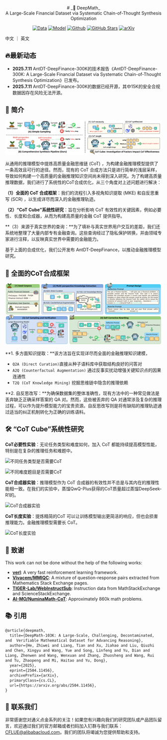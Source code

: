 <div align="center">
# _🧠 DeepMath_
</div>

<div align="center">
A Large-Scale Financial Dataset via Systematic Chain-of-Thought Synthesis Optimization
</div>

<div align="center">

[![Data](https://img.shields.io/badge/Data-4d5eff?style=for-the-badge&logo=huggingface&logoColor=ffffff&labelColor)](https://huggingface.co/datasets/zwhe99/DeepMath-103K)
[![Model](https://img.shields.io/badge/Model-4d5eff?style=for-the-badge&logo=huggingface&logoColor=ffffff&labelColor)](https://huggingface.co/collections/zwhe99/deepmath-6816e139b7f467f21a459a9a)
[![Github](https://img.shields.io/badge/Code-000000?style=for-the-badge&logo=github&logoColor=white)](https://github.com/zwhe99/DeepMath)
[![GitHub Stars](https://img.shields.io/github/stars/zwhe99/DeepMath?style=for-the-badge&logo=github&logoColor=white&label=Stars&color=000000)](https://github.com/zwhe99/DeepMath)
[![arXiv](https://img.shields.io/badge/arXiv-2504.11456-b31b1b.svg?style=for-the-badge)](https://arxiv.org/abs/2504.11456)
</div>

中文 ｜ 英文

## :fire: ​最新动态

- **2025.7.11** AntDT-DeepFinance-300K的技术报告《AntDT-DeepFinance-300K: A Large-Scale Financial Dataset via
  Systematic Chain-of-Thought Synthesis Optimization》已发布。
- **2025.7.11**  AntDT-DeepFinance-300K的数据已经开源，其中15K的安全合规数据因存在风险无法开源。

## :book: 简介

![简介](assets/intro.png)

从通用的推理模型中提炼高质量金融思维链 (CoT) ，为构建金融推理模型提供了一条高效且可行的途径。然而，现有的 CoT 合成方法只是进行简单的浅层采样，导致如何构建一个高质量的金融推理知识空间尚未得到深入研究。为了构建高质量推理数据，我们进行了系统性的CoT合成优化，从三个角度对上述问题进行解决：

**（1）全面的 CoT 合成框架**：我们的流程引入多视角知识提取 (MKE) 和自反思重写 (SCR) ，以生成详尽而深入的金融推理轨迹。

**（2）“CoT Cube”系统性研究**：旨在分析影响 CoT 有效性的关键因素，例如必要性、长度和合成器，从而为构建高质量的金融 CoT 提供指导。

**（3）来源于真实世界的查询：**为了填补与真实世界用户交互的差距，我们还系统地整理了大量内部专有金融查询。这些查询经过了隐私保护转换，并由领域专家进行注释，以反映真实世界中需要的金融能力。

基于上面的合成优化，我们公开发布 AntDT-DeepFinance，以推动金融推理模型研究。

## :rocket: 全面的CoT合成框架

![全面的CoT合成流程](assets/framework.png)

**1. 多方面知识提取：**该方法旨在实现详尽而全面的金融推理知识建模，

- `Q2A (Direct Curation)`直接从种子语料库中获取结构良好的问答对
- `A2Q (Counterfactual Augmentation)` 通过反事实扰动增强关键知识点的因果连通性
- `T2Q (CoT Knowledge Mining)` 挖掘思维链中隐含的推理依赖

**2. 自反思改写：**为确保数据集的整体准确性，现有方法中的一种常见做法是丢弃缺乏正确采样答案的 QA 对。然而，这些被丢弃的 QA 对通常涉及复杂的推理过程，可以作为提升模型能力的宝贵资源。自反思改写则是将有缺陷的推理轨迹通过适当的纠正机制转化为正确的训练语料。

## 🛠️ “CoT Cube”系统性研究

**CoT必要性实验**：无论任务类型和难度如何，加入 CoT 都能持续提高模型性能，特别是在复杂的推理任务和难题中。

![不同任务类型是否需要CoT](https://intranetproxy.alipay.com/skylark/lark/0/2025/png/167556596/1752132190863-d775c9fb-83dc-4006-b3bd-13d613a8ead1.png)

![不同难度题目是否需要CoT](https://intranetproxy.alipay.com/skylark/lark/0/2025/png/167556596/1752132199619-ba645846-3b8e-4f50-903c-4d1d3485187a.png)

**CoT合成器实验**：推理模型作为 CoT 合成器的有效性并不总是与其内在的推理性能相一致。在我们的实验中，蒸馏QwQ-Plus获得的CoT质量超过蒸馏DeepSeek-R1的。

![CoT合成器实验](https://intranetproxy.alipay.com/skylark/lark/0/2025/png/167556596/1752132297916-0000e9bb-ac8d-4543-84a3-8ae17ef9cfa2.png)

**CoT长度实验**：提炼精简的CoT 可以让训练模型输出更简洁的响应，但也会损害推理能力。金融推理模型需要长 CoT。

![CoT长度实验](https://intranetproxy.alipay.com/skylark/lark/0/2025/png/167556596/1752132438448-9d2fbf1b-c886-4ed3-bc2f-26172c844df5.png)

## 🙏 致谢

This work can not be done without the help of the following works:

- **[verl](https://github.com/volcengine/verl)**: A very fast reinforcement learning framework.
- **[Vivacem/MMIQC](https://huggingface.co/datasets/Vivacem/MMIQC)**: A mixture of question-response pairs extracted from Mathematics Stack Exchange pages.
- **[TIGER-Lab/WebInstructSub](https://huggingface.co/datasets/TIGER-Lab/WebInstructSub)**: Instruction data from MathStackExchange and ScienceStackExchange.
- **[AI-MO/NuminaMath-CoT](https://huggingface.co/datasets/AI-MO/NuminaMath-CoT)**: Approximately 860k math problems.

## 📚 引用

```
@article{deepmath,
  title={DeepMath-103K: A Large-Scale, Challenging, Decontaminated, and  Verifiable Mathematical Dataset for Advancing Reasoning},
  author={He, Zhiwei and Liang, Tian and Xu, Jiahao and Liu, Qiuzhi and Chen, Xingyu and Wang, Yue and Song, Linfeng and Yu, Dian and Liang, Zhenwen and Wang, Wenxuan and Zhang, Zhuosheng and Wang, Rui and Tu, Zhaopeng and Mi, Haitao and Yu, Dong},
  year={2025},
  eprint={2504.11456},
  archivePrefix={arXiv},
  primaryClass={cs.CL},
  url={https://arxiv.org/abs/2504.11456}, 
}
```

## 🤝 联系我们

非常感谢您对通义点金系列的关注！如果您有兴趣向我们的研究团队或产品团队留言，欢迎通过我们的官方邮箱或者扫码加入钉群与我们联系：[CFLUE@alibabacloud.com](mailto:CFLUE@alibabacloud.com)。我们的团队将竭诚为您提供帮助和支持。

